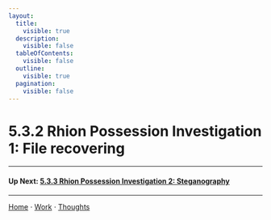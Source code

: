 ```yaml
---
layout:
  title:
    visible: true
  description:
    visible: false
  tableOfContents:
    visible: false
  outline:
    visible: true
  pagination:
    visible: false
---
```


# 5.3.2 Rhion Possession Investigation 1: File recovering

***

#### Up Next: [5.3.3 Rhion Possession Investigation 2: Steganography](5.3.3-rhion-possession-investigation-2-steganography.md)

***

[Home](https://sophiecchen.gitbook.io/sophie-chen) ⋅ [Work](https://sophiecchen.gitbook.io/sophie-chen/work) ⋅ [Thoughts](https://sophiecchen.gitbook.io/sophie-chen/thoughts)
